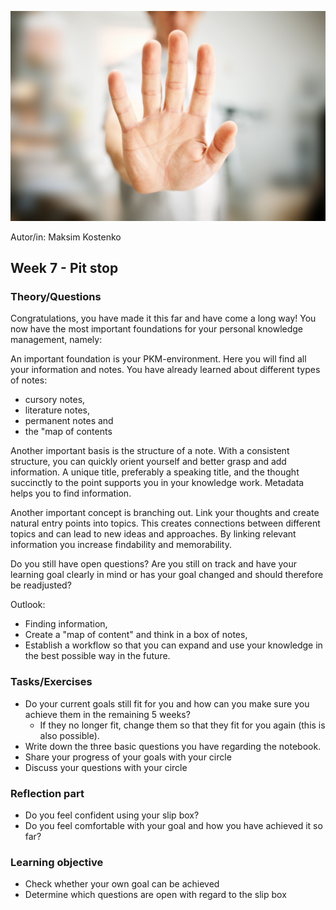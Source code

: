 ![Stopp](images/Hand-Stopp.jpeg)

Autor/in: Maksim Kostenko

## Week 7 - Pit stop


### Theory/Questions

Congratulations, you have made it this far and have come a long way! You now have the most important foundations for your personal knowledge management, namely:

An important foundation is your PKM-environment. Here you will find all your information and notes. You have already learned about different types of notes:

- cursory notes,
- literature notes,
- permanent notes and
- the "map of contents

Another important basis is the structure of a note. With a consistent structure, you can quickly orient yourself and better grasp and add information. A unique title, preferably a speaking title, and the thought succinctly to the point supports you in your knowledge work. Metadata helps you to find information.

Another important concept is branching out. Link your thoughts and create natural entry points into topics. This creates connections between different topics and can lead to new ideas and approaches. By linking relevant information you increase findability and memorability.

Do you still have open questions?
Are you still on track and have your learning goal clearly in mind or has your goal changed and should therefore be readjusted?

Outlook:
- Finding information,
- Create a "map of content" and think in a box of notes,
- Establish a workflow so that you can expand and use your knowledge in the best possible way in the future.


### Tasks/Exercises
- Do your current goals still fit for you and how can you make sure you achieve them in the remaining 5 weeks?
	- If they no longer fit, change them so that they fit for you again (this is also possible).
- Write down the three basic questions you have regarding the notebook.
- Share your progress of your goals with your circle
- Discuss your questions with your circle

### Reflection part
- Do you feel confident using your slip box?
- Do you feel comfortable with your goal and how you have achieved it so far?

### Learning objective
- Check whether your own goal can be achieved
- Determine which questions are open with regard to the slip box
